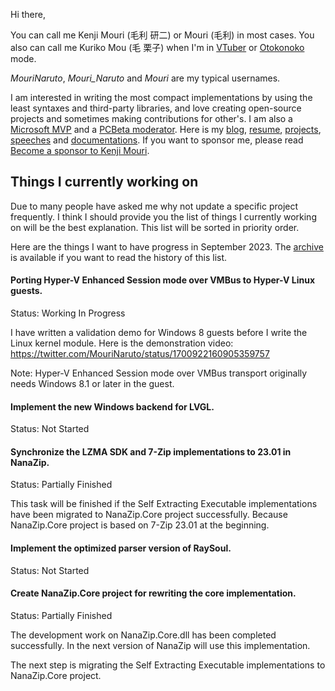 ﻿Hi there,

You can call me Kenji Mouri (毛利 研二) or Mouri (毛利) in most cases. You also
can call me Kuriko Mou (毛 栗子) when I'm in [VTuber] or [Otokonoko] mode.

[VTuber]: https://en.wikipedia.org/wiki/VTuber
[Otokonoko]: https://en.wikipedia.org/wiki/Otokonoko

*MouriNaruto*, *Mouri_Naruto* and *Mouri* are my typical usernames.

I am interested in writing the most compact implementations by using the least
syntaxes and third-party libraries, and love creating open-source projects and
sometimes making contributions for other's. I am also a [Microsoft MVP] and a
[PCBeta moderator]. Here is my [blog], [resume], [projects], [speeches] and 
[documentations]. If you want to sponsor me, please read
[Become a sponsor to Kenji Mouri](Sponsor).

[Microsoft MVP]: https://mvp.microsoft.com/en-us/PublicProfile/5004706?fullName=Kenji%20Mouri
[PCBeta moderator]: https://i.pcbeta.com/home.php?mod=space&uid=3887572&do=profile
[blog]: https://mouri.moe/
[resume]: https://mouri.moe/assets/resume/resume_english.pdf
[projects]: Projects.md
[speeches]: https://github.com/MouriNaruto/Presentations
[documentations]: https://github.com/MouriNaruto/MouriDocs

## Things I currently working on

Due to many people have asked me why not update a specific project frequently.
I think I should provide you the list of things I currently working on will be
the best explanation. This list will be sorted in priority order.

Here are the things I want to have progress in September 2023. The [archive] is
available if you want to read the history of this list.

[archive]: https://github.com/MouriNaruto/MouriDocs/blob/main/docs/10/ReadMe.md

#### Porting Hyper-V Enhanced Session mode over VMBus to Hyper-V Linux guests.

Status: Working In Progress

I have written a validation demo for Windows 8 guests before I write the Linux
kernel module. Here is the demonstration video:
https://twitter.com/MouriNaruto/status/1700922160905359757

Note: Hyper-V Enhanced Session mode over VMBus transport originally needs
Windows 8.1 or later in the guest.

#### Implement the new Windows backend for LVGL.

Status: Not Started

#### Synchronize the LZMA SDK and 7-Zip implementations to 23.01 in NanaZip.

Status: Partially Finished

This task will be finished if the Self Extracting Executable implementations
have been migrated to NanaZip.Core project successfully. Because NanaZip.Core
project is based on 7-Zip 23.01 at the beginning.

#### Implement the optimized parser version of RaySoul.

Status: Not Started

#### Create NanaZip.Core project for rewriting the core implementation.

Status: Partially Finished

The development work on NanaZip.Core.dll has been completed successfully. In
the next version of NanaZip will use this implementation.

The next step is migrating the Self Extracting Executable implementations to
NanaZip.Core project.
